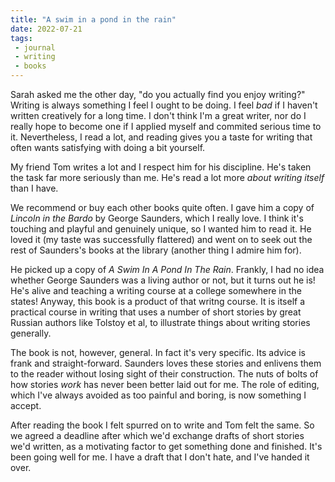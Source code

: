```yaml
---
title: "A swim in a pond in the rain"
date: 2022-07-21
tags:
 - journal
 - writing
 - books
---
```


Sarah asked me the other day, "do you actually find you enjoy writing?" Writing is always something I feel I ought to be doing. I feel _bad_ if I haven't written creatively for a long time. I don't think I'm a great writer, nor do I really hope to become one if I applied myself and commited serious time to it. Nevertheless, I read a lot, and reading gives you a taste for writing that often wants satisfying with doing a bit yourself.

My friend Tom writes a lot and I respect him for his discipline. He's taken the task far more seriously than me. He's read a lot more _about writing itself_ than I have.

We recommend or buy each other books quite often. I gave him a copy of _Lincoln in the Bardo_ by George Saunders, which I really love. I think it's touching and playful and genuinely unique, so I wanted him to read it. He loved it (my taste was successfully flattered) and went on to seek out the rest of Saunders's books at the library (another thing I admire him for).

He picked up a copy of _A Swim In A Pond In The Rain_. Frankly, I had no idea whether George Saunders was a living author or not, but it turns out he is! He's alive and teaching a writing course at a college somewhere in the states! Anyway, this book is a product of that writng course. It is itself a practical course in writing that uses a number of short stories by great Russian authors like Tolstoy et al, to illustrate things about writing stories generally.

The book is not, however, general. In fact it's very specific. Its advice is frank and straight-forward. Saunders loves these stories and enlivens them to the reader without losing sight of their construction. The nuts of bolts of how stories _work_ has never been better laid out for me. The role of editing, which I've always avoided as too painful and boring, is now something I accept.

After reading the book I felt spurred on to write and Tom felt the same. So we agreed a deadline after which we'd exchange drafts of short stories we'd written, as a motivating factor to get something done and finished. It's been going well for me. I have a draft that I don't hate, and I've handed it over.
